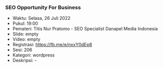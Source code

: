 ###  SEO Opportunity For Business

- Waktu: Selasa, 26 Juli 2022
- Pukul: 19:00
- Pemateri: Titis Nur Pratomo - SEO Specialist Danapel Media Indonesia 
- Slide: empty
- Video: empty
- Registrasi: https://fb.me/e/nxxY0dEp8
- Sesi: 206
- Kategori: wordpress
- Deskripsi: -
